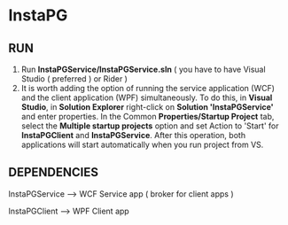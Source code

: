 # InstaPG

## RUN

1. Run **InstaPGService/InstaPGService.sln** ( you have to have Visual Studio ( preferred ) or Rider )
2. It is worth adding the option of running the service application (WCF) and the client application (WPF) simultaneously.
To do this, in **Visual Studio**, in **Solution Explorer** right-click on **Solution 'InstaPGService'** and enter properties.
In the Common **Properties/Startup Project** tab, select the **Multiple startup projects** option and set Action to 'Start'
for **InstaPGClient** and **InstaPGService**. After this operation, both applications will start automatically when you
run project from VS.


## DEPENDENCIES

InstaPGService --> WCF Service app ( broker for client apps )

InstaPGClient --> WPF Client app
